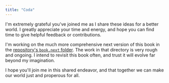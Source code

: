 ```yaml
---
title: "Coda"
---
```


I'm extremely grateful you've joined me as I share these ideas for a better world. I greatly appreciate your time and energy, and hope you can find time to give helpful feedback or contributions.

I'm working on the much more comprehensive next version of this book in the [repository's `book.next` folder](https://github.com/blainehansen/hopeful-pathway/tree/main/book.next). The work in that directory is very rough and ongoing. I intend to revisit this book often, and trust it will evolve far beyond my imagination.

I hope you'll join me in this shared endeavor, and that together we can make our world just and properous for all.
